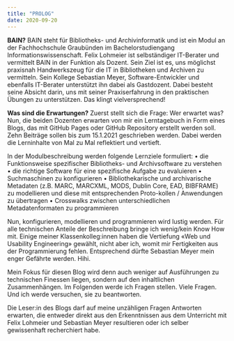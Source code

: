```yaml
---
title: "PROLOG"
date: 2020-09-20
---
```


**BAIN?** 
BAIN steht für Bibliotheks- und Archivinformatik und ist ein Modul an der Fachhochschule Graubünden im Bachelorstudiengang Informationswissenschaft. Felix Lohmeier ist selbständiger IT-Berater und vermittelt BAIN in der Funktion als Dozent. Sein Ziel ist es, uns möglichst praxisnah Handwerkszeug für die IT in Bibliotheken und Archiven zu vermitteln. Sein Kollege Sebastian Meyer, Software-Entwickler und ebenfalls IT-Berater unterstützt ihn dabei als Gastdozent. Dabei besteht seine Absicht darin, uns mit seiner Praxiserfahrung in den praktischen Übungen zu unterstützen. Das klingt vielversprechend!

**Was sind die Erwartungen?**
Zuerst stellt sich die Frage: Wer erwartet was? Nun, die beiden Dozenten erwarten von mir ein Lerntagebuch in Form eines Blogs, das mit GitHub Pages oder GitHub Repository erstellt werden soll. Zehn Beiträge sollen bis zum 15.1.2021 geschrieben werden. Dabei werden die Lerninhalte von Mal zu Mal reflektiert und vertieft.

In der Modulbeschreibung werden folgende Lernziele formuliert:
•	die Funktionsweise spezifischer Bibliotheks- und Archivsoftware zu verstehen
•	die richtige Software für eine spezifische Aufgabe zu evaluieren
•	Suchmaschinen zu konfigurieren
•	Bibliothekarische und archivarische Metadaten (z.B. MARC, MARCXML, MODS, Dublin Core, EAD, BIBFRAME) zu modellieren und diese mit entsprechenden Proto-kollen / Anwendungen zu übertragen
•	Crosswalks zwischen unterschiedlichen Metadatenformaten zu programmieren

Nun, konfigurieren, modellieren und programmieren wird lustig werden. Für alle technischen Anteile der Beschreibung bringe ich wenig/kein Know How mit. Einige meiner Klassenkolleg:innen haben die Vertiefung «Web und Usability Engineering» gewählt, nicht aber ich, womit mir Fertigkeiten aus der Programmierung fehlen. Entsprechend dürfte Sebastian Meyer mein enger Gefährte werden. Hihi.

Mein Fokus für diesen Blog wird denn auch weniger auf Ausführungen zu technischen Finessen liegen, sondern auf den inhaltlichen Zusammenhängen. Im Folgenden werde ich Fragen stellen. Viele Fragen. Und ich werde versuchen, sie zu beantworten.

Die Leser:in des Blogs darf auf meine unzähligen Fragen Antworten erwarten, die entweder direkt aus den Erkenntnissen aus dem Unterricht mit Felix Lohmeier und Sebastian Meyer resultieren oder ich selber gewissenhaft recherchiert habe.


